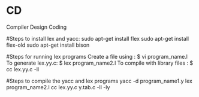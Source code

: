 # CD
Compiler Design Coding

#Steps to install lex and yacc:
sudo apt-get install flex
sudo apt-get install flex-old
sudo apt-get install bison

#Steps for running lex programs
Create a file using : $ vi program_name.l  
To generate lex.yy.c: $ lex program_name2.l
To compile with library files : $ cc lex.yy.c -ll 

#Steps to compile the yacc and lex programs
yacc -d program_name1.y
lex program_name2.l
cc lex.yy.c y.tab.c -ll -ly
